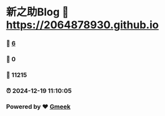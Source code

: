 # 新之助Blog :link: https://2064878930.github.io 
### :page_facing_up: [6](https://2064878930.github.io/tag.html) 
### :speech_balloon: 0 
### :hibiscus: 11215 
### :alarm_clock: 2024-12-19 11:10:05 
### Powered by :heart: [Gmeek](https://github.com/Meekdai/Gmeek)
